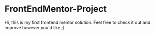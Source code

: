 # FrontEndMentor-Project
 
Hi, this is my first frontend mentor solution.
Feel free to check it out and improve however you'd like ;)
